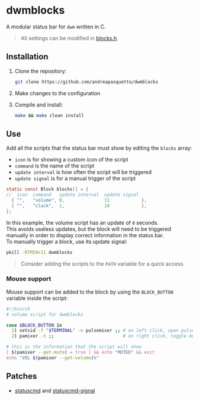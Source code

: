 # dwmblocks

A modular status bar for `dwm` written in C.

> All settings can be modified in [blocks.h](./blocks.h).

## Installation

1. Clone the repository:

    ```sh
    git clone https://github.com/andreapasquetto/dwmblocks
    ```

2. Make changes to the configuration

3. Compile and install:

    ```sh
    make && make clean install
    ```

## Use

Add all the scripts that the status bar must show by editing the `blocks` array:

- `icon` is for showing a custom icon of the script
- `command` is the name of the script
- `update interval` is how often the script will be triggered
- `update signal` is for a manual trigger of the script

```c
static const Block blocks[] = {
//  icon  command   update interval  update signal
  { "",   "volume", 0,               11            },
  { "",   "clock",  1,               10            },
};
```

In this example, the volume script has an update of `0` seconds. \
This avoids useless updates, but the block will need to be triggered manually in order to display correct information in the status bar. \
To manually trigger a block, use its update signal:

```sh
pkill -RTMIN+11 dwmblocks
```

> Consider adding the scripts to the `PATH` variable for a quick access.

### Mouse support

Mouse support can be added to the block by using the `BLOCK_BUTTON` variable inside the script:

```sh
#!/bin/sh
# volume script for dwmblocks

case $BLOCK_BUTTON in
  1) setsid -f "$TERMINAL" -e pulsemixer ;; # on left click, open pulsemixer
  2) pamixer -t ;;                          # on right click, toggle mute

# this is the information that the script will show
[ $(pamixer --get-mute) = true ] && echo "MUTED" && exit
echo "VOL $(pamixer --get-volume)%"

```

## Patches

- [statuscmd](https://dwm.suckless.org/patches/statuscmd) and [statuscmd-signal](https://gist.github.com/danbyl/54f7c1d57fc6507242a95b71c3d8fdea#file-dwmblocks-statuscmd-signal-diff)
